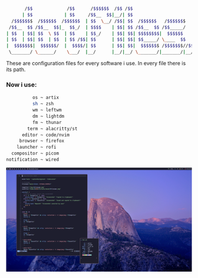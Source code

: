 ```sh
       /$$             /$$      /$$$$$$  /$$ /$$
      | $$            | $$     /$$__  $$|__/| $$
  /$$$$$$$  /$$$$$$  /$$$$$$  | $$  \__/ /$$| $$  /$$$$$$   /$$$$$$$
 /$$__  $$ /$$__  $$|_  $$_/  | $$$$    | $$| $$ /$$__  $$ /$$_____/
| $$  | $$| $$  \ $$  | $$    | $$_/    | $$| $$| $$$$$$$$|  $$$$$$
| $$  | $$| $$  | $$  | $$ /$$| $$      | $$| $$| $$_____/ \____  $$
|  $$$$$$$|  $$$$$$/  |  $$$$/| $$      | $$| $$|  $$$$$$$ /$$$$$$$//$$
 \_______/ \______/    \___/  |__/      |__/|__/ \_______/|_______/|__/
```

These are configuration files for every software i use.
In every file there is its path.

### Now i use:

```sh
          os ~ artix
          sh ~ zsh
          wm ~ leftwm
          dm ~ lightdm
          fm ~ thunar
        term ~ alacritty/st
      editor ~ code/nvim
     browser ~ firefox
    launcher ~ rofi
  compositor ~ picom
notification ~ wired
```

![workspace](https://raw.githubusercontent.com/opakholis/dotfiles/leftwm/.captures/maim-20220925_163832.png)

